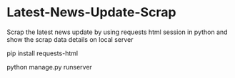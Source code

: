 # Latest-News-Update-Scrap
Scrap the latest news update by using requests html session in python and show the scrap data details on local server


pip install requests-html


python manage.py runserver
